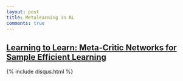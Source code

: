 ```yaml
---
layout: post
title: Metalearning in RL
comments: true
---
```


## [Learning to Learn: Meta-Critic Networks for Sample Efficient Learning](https://arxiv.org/pdf/1706.09529.pdf)

{% include disqus.html %}
